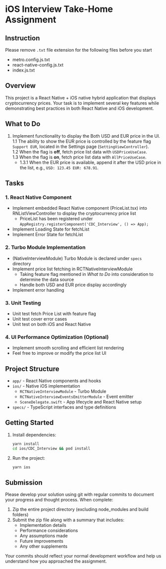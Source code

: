 # iOS Interview Take-Home Assignment

## Instruction

Please remove `.txt` file extension for the following files before you start

- metro.config.js.txt
- react-native-config.js.txt
- index.js.txt

## Overview

This project is a React Native + iOS native hybrid application that displays cryptocurrency prices. Your task is to implement several key features while demonstrating best practices in both React Native and iOS development.

## What to Do

1. Implement functionality to display the Both USD and EUR price in the UI.  
   1.1 The ability to show the EUR price is controlled by the feature flag `Support EUR`, located in the Settings page (`SettingViewController`).  
   1.2 When the flag is **off**, fetch price list data with `USDPriceUseCase`.  
   1.3 When the flag is **on**, fetch price list data with `AllPriceUseCase`.
   - 1.3.1 When the EUR price is available, append it after the USD price in the list, e.g., `USD: 123.45 EUR: 678.91`.

## Tasks

### 1. React Native Component

- Implement embedded React Native component (PriceList.tsx) into RNListViewController to display the cryptocurrency price list
  - PriceList has been registered under `AppRegistry.registerComponent('CDC_Interview', () => App);`
- Implement Loading State for fetchList
- Implement Error State for fetchList

### 2. Turbo Module Implementation

- (NativeInterviewModule) Turbo Module is declared under `specs` directory
- Implement price list fetching in RCTNativeInterviewModule
  - Taking feature flag mentioned in _What to Do_ into consideration to determine the data source
  - Handle both USD and EUR price display accordingly
- Implement error handling

### 3. Unit Testing

- Unit test fetch Price List with feature flag
- Unit test cover error cases
- Unit test on both iOS and React Native

### 4. UI Performance Optimization (Optional)

- Implement smooth scrolling and efficient list rendering
- Feel free to improve or modify the price list UI

## Project Structure

- `app/` - React Native components and hooks
- `ios/` - Native iOS implementation
  - `RCTNativeInterviewModule` - Turbo Module
  - `RCTNativeInterviewEventsEmitterModule` - Event emitter
  - `SceneDelegate.swift` - App lifecycle and React Native setup
- `specs/` - TypeScript interfaces and type definitions

## Getting Started

1. Install dependencies:

   ```bash
   yarn install
   cd ios/CDC_Interview && pod install
   ```

2. Run the project:
   ```bash
   yarn ios
   ```

## Submission

Please develop your solution using git with regular commits to document your progress and thought process. When complete:

1. Zip the entire project directory (excluding node_modules and build folders)
2. Submit the zip file along with a summary that includes:
   - Implementation details
   - Performance considerations
   - Any assumptions made
   - Future improvements
   - Any other supplements

Your commits should reflect your normal development workflow and help us understand how you approached the assignment.
